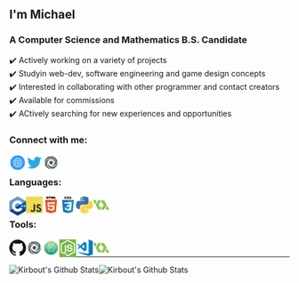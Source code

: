 ## I'm Michael

### A Computer Science and Mathematics B.S. Candidate

✔️ Actively working on a variety of projects </br>
✔️ Studyin web-dev, software engineering and game design concepts </br>
✔️ Interested in collaborating with other programmer and contact creators </br>
✔️ Available for commissions </br>
✔️ ACtively searching for new experiences and opportunities </br>

### Connect with me:

[<img align="left" alt="My Website" width="30px" src="icons/internet.png"/>][website]
[<img align="left" alt="Michael Warmbier on Twitter" width="30px" src="icons/twitter.png"/>][twitter]
[<img align="left" alt="Kirbout on Repl.it" width="30px" src="icons/repl.png"/>][myRepl]

</br>

### Languages:

<img align="left" alt="C++ and C languages" width="30px" src="icons/C++.png"/>
<img align="left" alt="JavaScript" width="30px" src="icons/javascript.png"/>
<img align="left" alt="HTML5" width="30px" src="icons/html.png"/>
<img align="left" alt="HCSS3" width="30px" src="icons/css.png"/>
<img align="left" alt="Python" width="30px" src="icons/python.png"/>
<img align="left" alt="Game Maker Language" width="30px" src="icons/gamemaker.png"/>

</br>

### Tools:

[<img align="left" alt="GitHub" width="30px" src="icons/github.png"/>][github]
[<img align="left" alt="Repl.it" width="30px" src="icons/repl.png"/>][repl]
[<img align="left" alt="Atom" width="30px" src="icons/atom.png"/>][atom]
[<img align="left" alt="Node" width="30px" src="icons/node.png"/>][node]
[<img align="left" alt="Visual Studio" width="30px" src="icons/visual-studio.png"/>][visualstudio]
[<img align="left" alt="Game Maker Studio 2" width="30px" src="icons/gamemaker.png"/>][gamemaker]

</br>

---

<img align="left" alt="Kirbout's Github Stats" src="https://github-readme-stats.vercel.app/api/top-langs?username=MichaelWarmbier&show_icons=true&locale=en&layout=compact&theme=react"/>
<img align="left" alt="Kirbout's Github Stats" src="https://github-readme-stats.vercel.app/api?username=michaelwarmbier&show_icons=true&locale=en&theme=react"/>

[website]: http://michaelwarmbier.com
[twitter]: https://twitter.com/MichaelWarmbier
[youtube]: https://www.youtube.com/channel/UC1HP88o4kwLze82F2KDPoVw
[myRepl]: https://replit.com/@Kirbout

[github]: https://github.com/
[repl]: ttps://replit.com/
[atom]: https://atom.io/
[node]: https://nodejs.org/en/
[visualstudio]: https://code.visualstudio.com/
[gamemaker]: https://www.yoyogames.com/en/gamemaker


